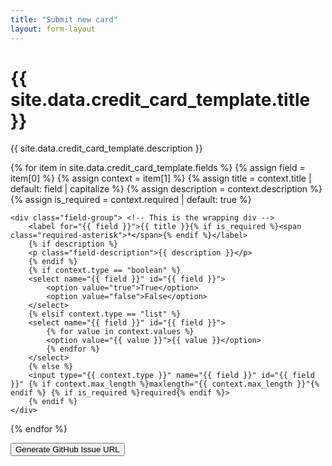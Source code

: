 ```yaml
---
title: "Submit new card"
layout: form-layout
---
```


<h1>{{ site.data.credit_card_template.title }}</h1>
<p>{{ site.data.credit_card_template.description }}</p>

<form id="creditCardSubmissionForm">
  {% for item in site.data.credit_card_template.fields %}
    {% assign field = item[0] %}
    {% assign context = item[1] %}
    {% assign title = context.title | default: field | capitalize %}
    {% assign description = context.description %}
    {% assign is_required = context.required | default: true %}
    
    <div class="field-group"> <!-- This is the wrapping div -->
        <label for="{{ field }}">{{ title }}{% if is_required %}<span class="required-asterisk">*</span>{% endif %}</label>
        {% if description %}
        <p class="field-description">{{ description }}</p>
        {% endif %}
        {% if context.type == "boolean" %}
        <select name="{{ field }}" id="{{ field }}">
            <option value="true">True</option>
            <option value="false">False</option>
        </select>
        {% elsif context.type == "list" %}
        <select name="{{ field }}" id="{{ field }}">
            {% for value in context.values %}
            <option value="{{ value }}">{{ value }}</option>
            {% endfor %}
        </select>
        {% else %}
        <input type="{{ context.type }}" name="{{ field }}" id="{{ field }}" {% if context.max_length %}maxlength="{{ context.max_length }}"{% endif %} {% if is_required %}required{% endif %}>
        {% endif %}
    </div>
{% endfor %}

  <button type="button" onclick="generateGitHubIssueURL()">Generate GitHub Issue URL</button>
</form>

<script>
function validateForm() {
    const formData = new FormData(document.getElementById('creditCardSubmissionForm'));
    for (let pair of formData.entries()) {
        if (pair[1] === "" && document.getElementById(pair[0]).required) {
            alert(pair[0] + " is a required field!");
            return false;
        }
    }
    return true;
}

function generateGitHubIssueURL() {
    if (!validateForm()) {
        return;
    }

    let baseURL = "https://github.com/SamsungGalaxyPlayer/CreditTools.org/issues/new?";
    let title = "New Card Submission: " + document.getElementById('card_name').value;
    let body = "";

    const formData = new FormData(document.getElementById('creditCardSubmissionForm'));
    for (let pair of formData.entries()) {
        body += pair[0] + ": " + pair[1] + "\n";
    }

    let issueURL = baseURL + "title=" + encodeURIComponent(title) + "&body=" + encodeURIComponent(body);
    window.location.href = issueURL;
}
</script>
